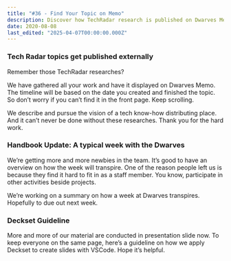 ```yaml
---
title: "#36 - Find Your Topic on Memo"
description: Discover how TechRadar research is published on Dwarves Memo, get updates on the Dwarves team week overview, and learn Deckset slide guidelines with VSCode.
date: 2020-08-08
last_edited: "2025-04-07T00:00:00.000Z"
---
```


### Tech Radar topics get published externally

Remember those TechRadar researches?

We have gathered all your work and have it displayed on Dwarves Memo. The timeline will be based on the date you created and finished the topic. So don’t worry if you can’t find it in the front page. Keep scrolling.

We describe and pursue the vision of a tech know-how distributing place. And it can’t never be done without these researches. Thank you for the hard work.

### Handbook Update: A typical week with the Dwarves

We’re getting more and more newbies in the team. It’s good to have an overview on how the week will transpire. One of the reason people left us is because they find it hard to fit in as a staff member. You know, participate in other activities beside projects.

We’re working on a summary on how a week at Dwarves transpires. Hopefully to due out next week.

### Deckset Guideline

More and more of our material are conducted in presentation slide now. To keep everyone on the same page, here’s a guideline on how we apply Deckset to create slides with VSCode. Hope it’s helpful.

